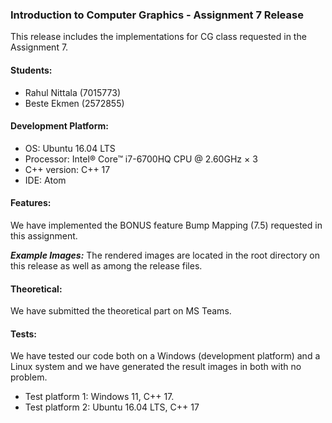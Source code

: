 ### Introduction to Computer Graphics - Assignment 7 Release

This release includes the implementations for CG class requested in the Assignment 7.

#### Students:

* Rahul Nittala (7015773)
* Beste Ekmen   (2572855)

#### Development Platform:

* OS: Ubuntu 16.04 LTS
* Processor: Intel® Core™ i7-6700HQ CPU @ 2.60GHz × 3
* C++ version: C++ 17
* IDE: Atom

#### Features:
We have implemented the BONUS feature Bump Mapping (7.5) requested in this assignment.

***Example Images:*** The rendered images are located in the root directory on this release as well as among the release files.

#### Theoretical:
We have submitted the theoretical part on MS Teams.

#### Tests:

We have tested our code both on a Windows (development platform) and a Linux system and we have generated the result images in both with no problem.

* Test platform 1: Windows 11, C++ 17.
* Test platform 2: Ubuntu 16.04 LTS, C++ 17

